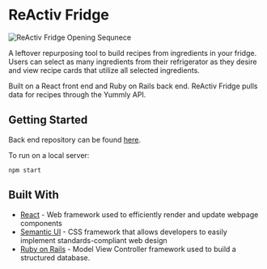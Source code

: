 # ReActiv Fridge

![ReActiv Fridge Opening Sequnece](./reactivFridge.gif)

A leftover repurposing tool to build recipes from ingredients in your fridge. Users can select as many ingredients from their refrigerator as they desire and view recipe cards that utilize all selected ingredients.

Built on a React front end and Ruby on Rails back end. ReActiv Fridge pulls data for recipes through the Yummly API.

## Getting Started

Back end repository can be found [here](https://github.com/gbzhang6/back_end_ReActivFridge).

To run on a local server:

```
npm start
```

## Built With

* [React](https://reactjs.org/) - Web framework used to efficiently render and update webpage components
* [Semantic UI](https://semantic-ui.com/) - CSS framework that allows developers to easily implement standards-compliant web design
* [Ruby on Rails](https://rubyonrails.org/) - Model View Controller framework used to build a structured database.